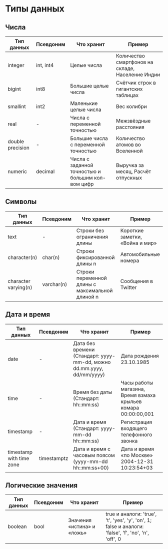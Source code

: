 # Типы данных

## Числа

| Тип данных        | Псевдоним      | Что хранит                                   | Пример                                      |
|-------------------|----------------|---------------------------------------------|---------------------------------------------|
| integer           | int, int4      | Целые числа                                 | Количество смартфонов на складе, Население Индии |
| bigint            | int8           | Большие целые числа                         | Счётчик строк в гигантских таблицах         |
| smallint          | int2           | Маленькие целые числа                       | Вес колибри                                 |
| real              | -              | Числа с переменной точностью                | Межзвёздные расстояния                      |
| double precision  | -              | Большие числа с переменной точностью        | Количество атомов во Вселенной              |
| numeric           | decimal        | Числа с заданной точностью и большим кол-вом цифр | Выручка за месяц, Расчёт отпускных         |

## Символы

| Тип данных           | Псевдоним      | Что хранит                                   | Пример                                      |
|----------------------|----------------|---------------------------------------------|---------------------------------------------|
| text                 | -              | Строки без ограничения длины                | Короткие заметки, «Война и мир»             |
| character(n)         | char(n)        | Строки фиксированной длины n                | Автомобильные номера                        |
| character varying(n) | varchar(n)     | Строки переменной длины с максимальной длиной n | Сообщения в Twitter                        |

## Дата и время

| Тип данных                  | Псевдоним      | Что хранит                                   | Пример                                      |
|-----------------------------|----------------|---------------------------------------------|---------------------------------------------|
| date                        | -              | Дата без времени (Стандарт: yyyy-mm-dd, можно dd.mm.yyyy, dd/mm/yyyy) | Дата рождения 23.10.1985                   |
| time                        | -              | Время без даты (Стандарт: hh::mm:ss)        | Часы работы магазина, Время взмаха крыльев комара 00:00:00,001 |
| timestamp                   | -              | Дата и время (Стандарт: yyyy-mm-dd hh::mm:ss) | Регистрация входящего телефонного звонка   |
| timestamp with time zone    | timestamptz    | Дата и время с часовым поясом (yyyy-mm-dd hh::mm:ss+00) | Дата и время «по Москве» 2004-12-31 10:23:54+03 |

## Логические значения

| Тип данных   | Псевдоним   | Что хранит                                   | Пример                                      |
|--------------|-------------|---------------------------------------------|---------------------------------------------|
| boolean      | bool        | Значения «истина» и «ложь»                  | true и аналоги: 'true', 't', 'yes', 'y', 'on', 1; false и аналоги: 'false', 'f', 'no', 'n', 'off', 0 |